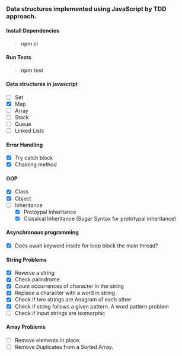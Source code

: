 ### Data structures implemented using JavaScript by TDD approach.
#### Install Dependencies
> **npm ci**

#### Run Tests
> **npm test** 

#### Data structures in javascript
- [ ] Set
- [x] Map
- [ ] Array
- [ ] Stack
- [ ] Queue
- [ ] Linked Lists
#### Error Handling
- [x] Try catch block
- [x] Chaining method
#### OOP 
- [x] Class
- [x] Object
- [ ] Inheritance
    - [x] Protoypal Inheritance 
    - [x] Classical Inheritance (Sugar Syntax for prototypal inheritance)
#### Asynchronous programming
- [x] Does await keyword inside for loop block the main thread?
#### String Problems
- [x] Reverse a string
- [x] Check palindrome
- [x] Count occurrences of character in the string
- [x] Replace a character with a word in string
- [x] Check if two strings are Anagram of each other
- [x] Check if string follows a given pattern. A word pattern problem
- [ ] Check if input strings are isomorphic
#### Array Problems
- [ ] Remove elements in place.
- [ ] Remove Duplicates from a Sorted Array.
